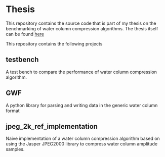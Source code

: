 # Thesis

This repository contains the source code that is part of my thesis on the benchmarking of water column compression algorithms. The thesis itself can be found [here](https://www.overleaf.com/read/gsmjynrcqqpz)

This repository contains the following projects

## testbench
A test bench to compare the performance of water column compression algorithm. 

## GWF
A python library for parsing and writing data in the generic water column format

## jpeg_2k_ref_implementation
Naive implementation of a water column compression algorithm based on using the Jasper JPEG2000 library to compress water column amplitude samples.


